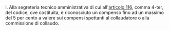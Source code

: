 l. Alla segreteria tecnico amministrativa di cui all'[articolo 116](/articolo-116/2), comma 4-ter, del codice, ove costituita, è riconosciuto un compenso fino ad un massimo del 5 per cento a valere sui compensi spettanti al collaudatore o alla commissione di collaudo.